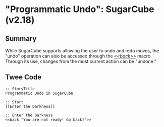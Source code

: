 # "Programmatic Undo": SugarCube (v2.18)

## Summary

While SugarCube supports allowing the user to undo and redo moves, the "undo" operation can also be accessed through the [*&lt;&lt;back&gt;&gt;*](http://www.motoslave.net/sugarcube/2/docs/macros.html#macros-back) macro. Through its use, changes from the most current action can be "undone."

## Twee Code

```
:: StoryTitle
Programmatic Undo in SugarCube

:: Start
[[Enter the Darkness]]

:: Enter the Darkness
<<back "You are not ready! Go back!">>
```
